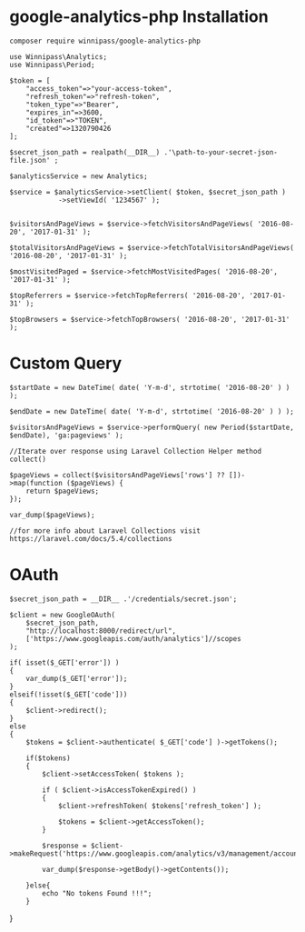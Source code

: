 # google-analytics-php Installation

    composer require winnipass/google-analytics-php

    use Winnipass\Analytics;
    use Winnipass\Period;

    $token = [
        "access_token"=>"your-access-token", 
        "refresh_token"=>"refresh-token", 
        "token_type"=>"Bearer",
        "expires_in"=>3600, 
        "id_token"=>"TOKEN", 
        "created"=>1320790426
    ];

    $secret_json_path = realpath(__DIR__) .'\path-to-your-secret-json-file.json' ;

    $analyticsService = new Analytics;

    $service = $analyticsService->setClient( $token, $secret_json_path )
                ->setViewId( '1234567' );
                
                
    $visitorsAndPageViews = $service->fetchVisitorsAndPageViews( '2016-08-20', '2017-01-31' );

    $totalVisitorsAndPageViews = $service->fetchTotalVisitorsAndPageViews( '2016-08-20', '2017-01-31' );

    $mostVisitedPaged = $service->fetchMostVisitedPages( '2016-08-20', '2017-01-31' );

    $topReferrers = $service->fetchTopReferrers( '2016-08-20', '2017-01-31' );

    $topBrowsers = $service->fetchTopBrowsers( '2016-08-20', '2017-01-31' );

# Custom Query
    $startDate = new DateTime( date( 'Y-m-d', strtotime( '2016-08-20' ) ) ); 

    $endDate = new DateTime( date( 'Y-m-d', strtotime( '2016-08-20' ) ) ); 

    $visitorsAndPageViews = $service->performQuery( new Period($startDate, $endDate), 'ga:pageviews' );

    //Iterate over response using Laravel Collection Helper method collect()

    $pageViews = collect($visitorsAndPageViews['rows'] ?? [])->map(function ($pageViews) {
        return $pageViews;
    });

    var_dump($pageViews);

    //for more info about Laravel Collections visit https://laravel.com/docs/5.4/collections

# OAuth

    $secret_json_path = __DIR__ .'/credentials/secret.json';

    $client = new GoogleOAuth( 
        $secret_json_path, 
        "http://localhost:8000/redirect/url", 
        ['https://www.googleapis.com/auth/analytics']//scopes 
    );

    if( isset($_GET['error']) )
    {
        var_dump($_GET['error']);
    }
    elseif(!isset($_GET['code']))
    {
        $client->redirect();
    }
    else
    {
        $tokens = $client->authenticate( $_GET['code'] )->getTokens();

        if($tokens)
        {
            $client->setAccessToken( $tokens );

            if ( $client->isAccessTokenExpired() ) 
            {
                $client->refreshToken( $tokens['refresh_token'] );
            
                $tokens = $client->getAccessToken();
            }

            $response = $client->makeRequest('https://www.googleapis.com/analytics/v3/management/accounts');

            var_dump($response->getBody()->getContents());

        }else{
            echo "No tokens Found !!!";
        }
}

